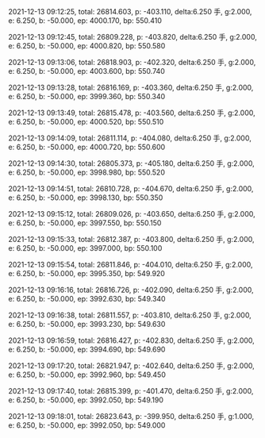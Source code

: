 2021-12-13 09:12:25, total: 26814.603, p: -403.110, delta:6.250 手, g:2.000, e: 6.250, b: -50.000, ep: 4000.170, bp: 550.410

2021-12-13 09:12:45, total: 26809.228, p: -403.820, delta:6.250 手, g:2.000, e: 6.250, b: -50.000, ep: 4000.820, bp: 550.580

2021-12-13 09:13:06, total: 26818.903, p: -402.320, delta:6.250 手, g:2.000, e: 6.250, b: -50.000, ep: 4003.600, bp: 550.740

2021-12-13 09:13:28, total: 26816.169, p: -403.360, delta:6.250 手, g:2.000, e: 6.250, b: -50.000, ep: 3999.360, bp: 550.340

2021-12-13 09:13:49, total: 26815.478, p: -403.560, delta:6.250 手, g:2.000, e: 6.250, b: -50.000, ep: 4000.520, bp: 550.510

2021-12-13 09:14:09, total: 26811.114, p: -404.080, delta:6.250 手, g:2.000, e: 6.250, b: -50.000, ep: 4000.720, bp: 550.600

2021-12-13 09:14:30, total: 26805.373, p: -405.180, delta:6.250 手, g:2.000, e: 6.250, b: -50.000, ep: 3998.980, bp: 550.520

2021-12-13 09:14:51, total: 26810.728, p: -404.670, delta:6.250 手, g:2.000, e: 6.250, b: -50.000, ep: 3998.130, bp: 550.350

2021-12-13 09:15:12, total: 26809.026, p: -403.650, delta:6.250 手, g:2.000, e: 6.250, b: -50.000, ep: 3997.550, bp: 550.150

2021-12-13 09:15:33, total: 26812.387, p: -403.800, delta:6.250 手, g:2.000, e: 6.250, b: -50.000, ep: 3997.000, bp: 550.100

2021-12-13 09:15:54, total: 26811.846, p: -404.010, delta:6.250 手, g:2.000, e: 6.250, b: -50.000, ep: 3995.350, bp: 549.920

2021-12-13 09:16:16, total: 26816.726, p: -402.090, delta:6.250 手, g:2.000, e: 6.250, b: -50.000, ep: 3992.630, bp: 549.340

2021-12-13 09:16:38, total: 26811.557, p: -403.810, delta:6.250 手, g:2.000, e: 6.250, b: -50.000, ep: 3993.230, bp: 549.630

2021-12-13 09:16:59, total: 26816.427, p: -402.830, delta:6.250 手, g:2.000, e: 6.250, b: -50.000, ep: 3994.690, bp: 549.690

2021-12-13 09:17:20, total: 26821.947, p: -402.640, delta:6.250 手, g:2.000, e: 6.250, b: -50.000, ep: 3992.960, bp: 549.450

2021-12-13 09:17:40, total: 26815.399, p: -401.470, delta:6.250 手, g:2.000, e: 6.250, b: -50.000, ep: 3992.050, bp: 549.190

2021-12-13 09:18:01, total: 26823.643, p: -399.950, delta:6.250 手, g:1.000, e: 6.250, b: -50.000, ep: 3992.050, bp: 549.000